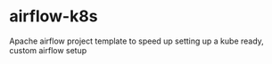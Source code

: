 # airflow-k8s
Apache airflow project template to speed up setting up a kube ready, custom airflow setup

